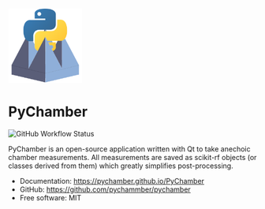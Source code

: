 [<img src="./resources/logo.png" width="150" />](./resources/logo.png)

# PyChamber

![GitHub Workflow Status](https://img.shields.io/github/workflow/status/PyChamber/PyChamber/dev%20workflow?label=Dev%20Build&logo=github&style=flat-square)

PyChamber is an open-source application written with Qt to take anechoic chamber measurements. All measurements are saved as scikit-rf objects (or classes derived from them) which greatly simplifies post-processing.

* Documentation: <https://pychamber.github.io/PyChamber>
* GitHub: <https://github.com/pychammber/pychamber>
* Free software: MIT
